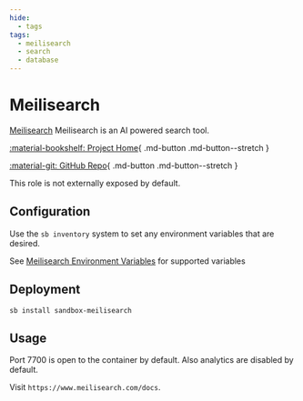 ```yaml
---
hide:
  - tags
tags:
  - meilisearch
  - search
  - database
---
```


# Meilisearch

[Meilisearch](https://www.meilisearch.com/) Meilisearch is an AI powered search tool.

<div class="grid" style="grid-template-columns: repeat(auto-fit,minmax(10.5rem,1fr));" markdown>

[:material-bookshelf: Project Home](https://www.meilisearch.com/){ .md-button .md-button--stretch }

[:material-git: GitHub Repo](https://github.com/meilisearch/meilisearch){ .md-button .md-button--stretch }

</div>

This role is not externally exposed by default.

## Configuration

Use the ```sb inventory``` system to set any environment variables that are desired.

See [Meilisearch Environment Variables](https://www.meilisearch.com/docs/learn/self_hosted/configure_meilisearch_at_launch#environment) for supported variables

## Deployment

``` shell
sb install sandbox-meilisearch
```

## Usage

Port 7700 is open to the container by default. Also analytics are disabled by default.

Visit `https://www.meilisearch.com/docs`.
